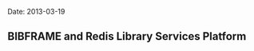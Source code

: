 Date: 2013-03-19

BIBFRAME and Redis Library Services Platform
--------------------------------------------
